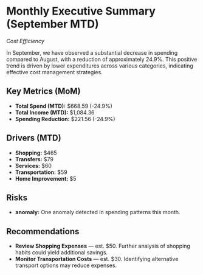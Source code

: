 # Monthly Executive Summary (September MTD)
*Cost Efficiency*

In September, we have observed a substantial decrease in spending compared to August, with a reduction of approximately 24.9%. This positive trend is driven by lower expenditures across various categories, indicating effective cost management strategies.

## Key Metrics (MoM)
- **Total Spend (MTD):** $668.59 (-24.9%)
- **Total Income (MTD):** $1,084.36
- **Spending Reduction:** $221.56 (-24.9%)

## Drivers (MTD)
- **Shopping:** $465
- **Transfers:** $79
- **Services:** $60
- **Transportation:** $59
- **Home Improvement:** $5

## Risks
- **anomaly:** One anomaly detected in spending patterns this month.

## Recommendations
- **Review Shopping Expenses** — est. $50. Further analysis of shopping habits could yield additional savings.
- **Monitor Transportation Costs** — est. $30. Identifying alternative transport options may reduce expenses.
